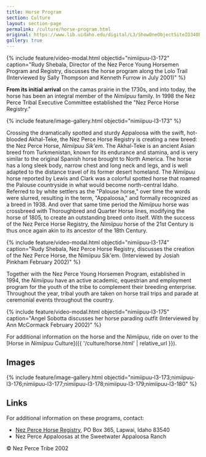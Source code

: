 ```yaml
---
title: Horse Program
section: Culture
layout: section-page
permalink: /culture/horse-program.html
original: https://www.lib.uidaho.edu/digital/L3/ShowOneObjectSiteID34ObjectID85.html
gallery: true
---
```


{% include feature/video-modal.html objectid="nimiipuu-l3-172" caption="Rudy Shebala, Director of the Nez Perce Young Horsemen Program and Registry, discusses the horse program along the Lolo Trail (Interviewed by Sally Thompson and Kenneth Furrow in July 2001)" %}

**From its initial arrival** on the camas prairie in the 1730s, and into today, the horse has been an integral member of the _Nimíipuu_ family. In 1998 the Nez Perce Tribal Executive Committee established the "Nez Perce Horse Registry."

{% include feature/image-gallery.html objectid="nimiipuu-l3-173" %}

Crossing the dramatically spotted and sturdy Appaloosa with the swift, hot-blooded Akhal-Teke, the Nez Perce Horse Registry is creating a new breed: the Nez Perce Horse, _Nimíipuu Sik'em_. The Akhal-Teke is an ancient Asian breed from Turkmenistan, known for its endurance and stamina, and is very similar to the original Spanish horse brought to North America. The horse has a long sleek body, narrow chest and long neck and legs, and is well adapted to the distance travel of its former desert homeland. The _Nimíipuu_ horse reported by Lewis and Clark was a colorful spotted horse that roamed the Palouse countryside in what would become north-central Idaho. Referred to by white settlers as the "Palouse horse," over time the words were slurred, resulting in the term, "Appaloosa," and formally recognized as a breed in 1938. And over that same time period the _Nimíipuu_ horse was crossbreed with Thoroughbred and Quarter Horse lines, modifying the horse of 1805, to create an outstanding breed onto itself. With the success of the Nez Perce Horse Registry, the _Nimíipuu_ horse of the 21st Century is thus once again akin to its ancestor of the 18th Century.

{% include feature/video-modal.html objectid="nimiipuu-l3-174" caption="Rudy Shebala, Nez Perce Horse Registry, discusses the creation of the Nez Perce Horse, the Nimíipuu Sik'em. (Interviewed by Josiah Pinkham February 2002)" %}

Together with the Nez Perce Young Horsemen Program, established in 1994, the _Nimíipuu_ have an active academic, equestrian and employment program for the youth of the tribe to complement their breeding enterprise. Throughout the year, tribal youth are taken on horse trail trips and parade at ceremonial events throughout the country.

{% include feature/video-modal.html objectid="nimiipuu-l3-175" caption="Angel Sobotta discusses her horse parading outfit (Interviewed by Ann McCormack February 2002)" %}

For additional information on the horse and the _Nimíipuu_, ride on over to the [Horse in _Nimíipuu_ Culture]({{ '/culture/horse.html' | relative_url }}).

## Images

{% include feature/image-gallery.html objectid="nimiipuu-l3-173;nimiipuu-l3-176;nimiipuu-l3-177;nimiipuu-l3-178;nimiipuu-l3-179;nimiipuu-l3-180" %}

## Links

For additional information on these programs, contact:

- [Nez Perce Horse Registry](http://www.nezpercehorseregistry.com/main.html), PO Box 365, Lapwai, Idaho 83540
- Nez Perce Appaloosas at the Sweetwater Appaloosa Ranch
 
© Nez Perce Tribe 2002
